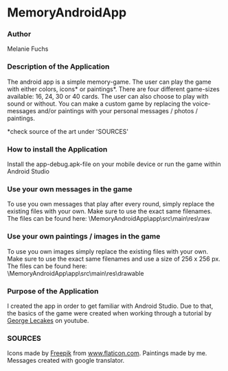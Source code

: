 # MemoryAndroidApp

### Author
Melanie Fuchs


### Description of the Application
The android app is a simple memory-game. The user can play the game with either colors, icons* or paintings*. There are four different game-sizes available: 16, 24, 30 or 40 cards. The user can also choose to play with sound or without. 
You can make a custom game by replacing the voice-messages and/or paintings with your personal messages / photos / paintings.

*check source of the art under 'SOURCES'


### How to install the Application
Install the app-debug.apk-file on your mobile device or run the game within Android Studio


### Use your own messages in the game
To use you own messages that play after every round, simply replace the existing files with your own.
Make sure to use the exact same filenames. The files can be found here:
<path to your folder>\MemoryAndroidApp\app\src\main\res\raw
  
  
### Use your own paintings / images in the game
To use you own images simply replace the existing files with your own. Make sure to use the exact same filenames and use a size of 256 x 256 px. The files can be found here:
<path to your folder>\MemoryAndroidApp\app\src\main\res\drawable


### Purpose of the Application
I created the app in order to get familiar with Android Studio. Due to that, the basics of the game were created when working through a tutorial by <a href="https://www.youtube.com/user/ShivanAngel" title="George Lecakes">George Lecakes</a></div> on youtube. 


### SOURCES
Icons made by <a href="https://www.flaticon.com/authors/freepik" title="Freepik">Freepik</a> from <a href="https://www.flaticon.com/" title="Flaticon">www.flaticon.com</a></div>.
Paintings made by me.
Messages created with google translator.



